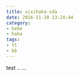 ```yaml
---
title: xixihaha-sda
date: 2016-11-20 13:24:44
category:
- hehe
- haha
tags:
- tt
- bb
---
```

test
..
...